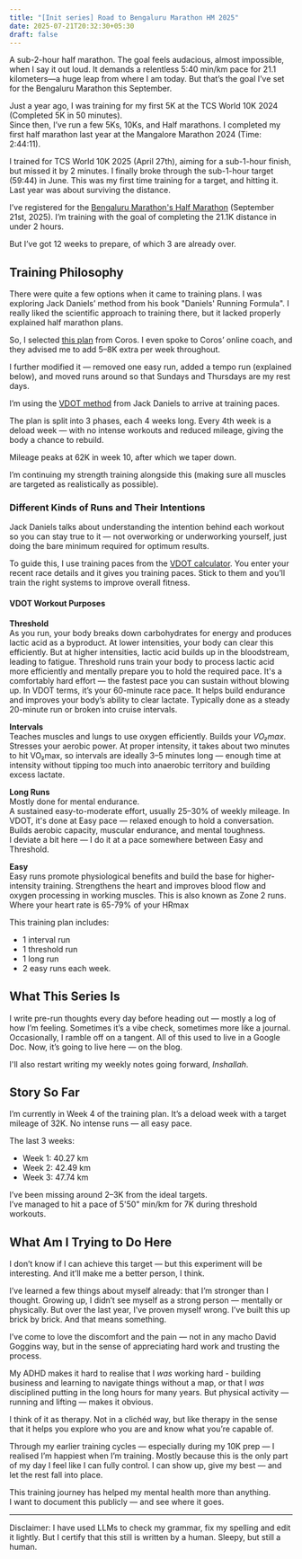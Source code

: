 ```yaml
---
title: "[Init series] Road to Bengaluru Marathon HM 2025"
date: 2025-07-21T20:32:30+05:30
draft: false
---
```


A sub-2-hour half marathon. The goal feels audacious, almost impossible, when I say it out loud. It demands a relentless 5:40 min/km pace for 21.1 kilometers—a huge leap from where I am today. But that’s the goal I’ve set for the Bengaluru Marathon this September.

Just a year ago, I was training for my first 5K at the TCS World 10K 2024 (Completed 5K in 50 minutes).\
Since then, I’ve run a few 5Ks, 10Ks, and Half marathons. I completed my first half marathon last year at the Mangalore Marathon 2024 (Time: 2:44:11).

I trained for TCS World 10K 2025 (April 27th), aiming for a sub-1-hour finish, but missed it by 2 minutes. I finally broke through the sub-1-hour target (59:44) in June. This was my first time training for a target, and hitting it. Last year was about surviving the distance.

I’ve registered for the [Bengaluru Marathon's Half Marathon](https://bengalurumarathon.in/) (September 21st, 2025). I’m training with the goal of completing the 21.1K distance in under 2 hours.

But I’ve got 12 weeks to prepare, of which 3 are already over.

## Training Philosophy

There were quite a few options when it came to training plans. I was exploring Jack Daniels’ method from his book "Daniels' Running Formula". I really liked the scientific approach to training there, but it lacked properly explained half marathon plans.

So, I selected [this plan](https://faq.coros.com/share/training/plan/462667235046113280/region-1-time-1750030219364) from Coros. I even spoke to Coros’ online coach, and they advised me to add 5–8K extra per week throughout.

I further modified it — removed one easy run, added a tempo run (explained below), and moved runs around so that Sundays and Thursdays are my rest days.

I’m using the [VDOT method](<https://en.wikipedia.org/wiki/Jack_Daniels_(coach)>) from Jack Daniels to arrive at training paces.

The plan is split into 3 phases, each 4 weeks long. Every 4th week is a deload week — with no intense workouts and reduced mileage, giving the body a chance to rebuild.

Mileage peaks at 62K in week 10, after which we taper down.

I’m continuing my strength training alongside this (making sure all muscles are targeted as realistically as possible).

### Different Kinds of Runs and Their Intentions

Jack Daniels talks about understanding the intention behind each workout so you can stay true to it — not overworking or underworking yourself, just doing the bare minimum required for optimum results.

To guide this, I use training paces from the [VDOT calculator](https://vdoto2.com/calculator). You enter your recent race details and it gives you training paces. Stick to them and you’ll train the right systems to improve overall fitness.

#### VDOT Workout Purposes

**Threshold**  
As you run, your body breaks down carbohydrates for energy and produces lactic acid as a byproduct. At lower intensities, your body can clear this efficiently. But at higher intensities, lactic acid builds up in the bloodstream, leading to fatigue.
Threshold runs train your body to process lactic acid more efficiently and mentally prepare you to hold the required pace.
It's a comfortably hard effort — the fastest pace you can sustain without blowing up. In VDOT terms, it’s your 60-minute race pace. It helps build endurance and improves your body’s ability to clear lactate. Typically done as a steady 20-minute run or broken into cruise intervals.

**Intervals**  
Teaches muscles and lungs to use oxygen efficiently. Builds your _VO₂max_.  
Stresses your aerobic power. At proper intensity, it takes about two minutes to hit VO₂max, so intervals are ideally 3–5 minutes long — enough time at intensity without tipping too much into anaerobic territory and building excess lactate.

**Long Runs**  
Mostly done for mental endurance.  
A sustained easy-to-moderate effort, usually 25–30% of weekly mileage. In VDOT, it's done at Easy pace — relaxed enough to hold a conversation. Builds aerobic capacity, muscular endurance, and mental toughness.  
I deviate a bit here — I do it at a pace somewhere between Easy and Threshold.

**Easy**  
Easy runs promote physiological benefits and build the base for higher-intensity training. Strengthens the heart and improves blood flow and oxygen processing in working muscles. This is also known as Zone 2 runs. Where your heart rate is 65-79% of your HRmax

This training plan includes:

- 1 interval run
- 1 threshold run
- 1 long run
- 2 easy runs each week.

## What This Series Is

I write pre-run thoughts every day before heading out — mostly a log of how I’m feeling. Sometimes it’s a vibe check, sometimes more like a journal. Occasionally, I ramble off on a tangent.
All of this used to live in a Google Doc. Now, it’s going to live here — on the blog.

I'll also restart writing my weekly notes going forward, _Inshallah_.

## Story So Far

I’m currently in Week 4 of the training plan. It’s a deload week with a target mileage of 32K. No intense runs — all easy pace.

The last 3 weeks:

- Week 1: 40.27 km
- Week 2: 42.49 km
- Week 3: 47.74 km

I’ve been missing around 2–3K from the ideal targets.  
I’ve managed to hit a pace of 5'50" min/km for 7K during threshold workouts.

## What Am I Trying to Do Here

I don’t know if I can achieve this target — but this experiment will be interesting. And it’ll make me a better person, I think.

I’ve learned a few things about myself already: that I’m stronger than I thought. Growing up, I didn’t see myself as a strong person — mentally or physically. But over the last year, I’ve proven myself wrong. I’ve built this up brick by brick. And that means something.

I’ve come to love the discomfort and the pain — not in any macho David Goggins way, but in the sense of appreciating hard work and trusting the process.

My ADHD makes it hard to realise that I _was_ working hard - building business and learning to navigate things without a map, or that I _was_ disciplined putting in the long hours for many years.
But physical activity — running and lifting — makes it obvious.

I think of it as therapy. Not in a clichéd way, but like therapy in the sense that it helps you explore who you are and know what you’re capable of.

Through my earlier training cycles — especially during my 10K prep — I realised I’m happiest when I’m training. Mostly because this is the only part of my day I feel like I can fully control. I can show up, give my best — and let the rest fall into place.

This training journey has helped my mental health more than anything.  
I want to document this publicly — and see where it goes.

---

Disclaimer: I have used LLMs to check my grammar, fix my spelling and edit it lightly. But I certify that this still is written by a human. Sleepy, but still a human.
